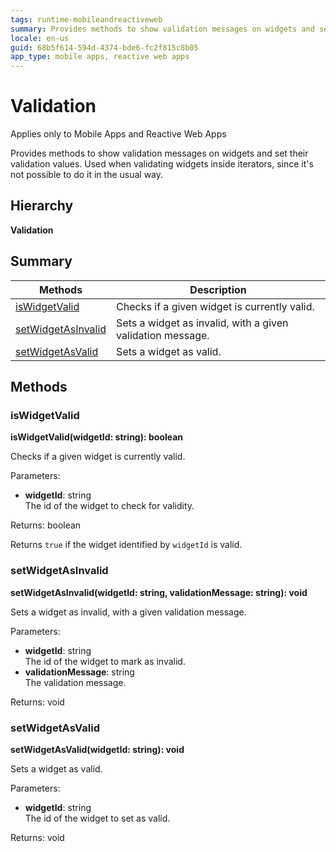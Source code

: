 ```yaml
---
tags: runtime-mobileandreactiveweb
summary: Provides methods to show validation messages on widgets and set their validation values. Used when validating widgets inside iterators, since it's not possible to do it in the usual way.
locale: en-us
guid: 68b5f614-594d-4374-bde6-fc2f815c8b05
app_type: mobile apps, reactive web apps
---
```


# Validation

<div class="info" markdown="1">

Applies only to Mobile Apps and Reactive Web Apps

</div>

Provides methods to show validation messages on widgets and set their validation values. Used when validating widgets inside iterators, since it's not possible to do it in the usual way.

## Hierarchy

**Validation**

## Summary

|Methods|Description|
|---|---|
|[isWidgetValid](validation.md#iswidgetvalid)|Checks if a given widget is currently valid.|
|[setWidgetAsInvalid](validation.md#setwidgetasinvalid)|Sets a widget as invalid, with a given validation message.|
|[setWidgetAsValid](validation.md#setwidgetasvalid)|Sets a widget as valid.|

## Methods

### isWidgetValid

**isWidgetValid(widgetId: string): boolean**

Checks if a given widget is currently valid.

Parameters:

* **widgetId**: string<br/> The id of the widget to check for validity.

Returns: boolean

Returns `true` if the widget identified by `widgetId` is valid.

### setWidgetAsInvalid

**setWidgetAsInvalid(widgetId: string, validationMessage: string): void**

Sets a widget as invalid, with a given validation message.

Parameters:

* **widgetId**: string<br/> The id of the widget to mark as invalid.
* **validationMessage**: string<br/> The validation message.

Returns: void

### setWidgetAsValid

**setWidgetAsValid(widgetId: string): void**

Sets a widget as valid.

Parameters:

* **widgetId**: string<br/> The id of the widget to set as valid.

Returns: void

